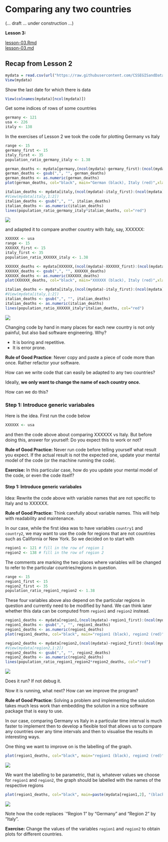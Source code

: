 
# Comparing any two countries

(… draft … under construction …)

**Lesson 3:**

[lesson-03.Rmd](lesson-03.Rmd)  
[lesson-03.md](lesson-03.md)

## Recap from Lesson 2

``` r
mydata = read.csv(url("https://raw.githubusercontent.com/CSSEGISandData/COVID-19/master/csse_covid_19_data/csse_covid_19_time_series/time_series_covid19_deaths_global.csv"))
View(mydata)
```

Show the last date for which there is data

``` r
View(colnames(mydata)[ncol(mydata)]) 
```

Get some indices of rows of some countries

``` r
germany <- 121       
usa <- 226       
italy <- 138
```

In the exercises of Lesson 2 we took the code for plotting Germany vs
Italy

``` r
range <- 15           
germany_first <- 15   
italy_first <- 35     
population_ratio_germany_italy <- 1.38

german_deaths <- mydata[germany,(ncol(mydata)-germany_first):(ncol(mydata)-germany_first+range)]
german_deaths <- gsub(",", "", german_deaths)                     
german_deaths <- as.numeric(german_deaths)                      
plot(german_deaths, col="black", main="German (black), Italy (red)",xlab="days", ylab="German dehs")   

italian_deaths <- mydata[italy,(ncol(mydata)-italy_first):(ncol(mydata)-italy_first+range)]
#View(mydata[italy,1:2])       
italian_deaths <- gsub(",", "", italian_deaths)                   
italian_deaths <- as.numeric(italian_deaths)                      
lines(population_ratio_germany_italy*italian_deaths, col="red")   
```

![](lesson-03_files/figure-gfm/unnamed-chunk-4-1.png)<!-- -->

and adapted it to compare another country with Italy, say, XXXXXX:

``` r
XXXXXX <- usa
range <- 15           
XXXXXX_first <- 15   
italy_first <- 35     
population_ratio_XXXXXX_italy <- 1.38

XXXXXX_deaths <- mydata[XXXXXX,(ncol(mydata)-XXXXXX_first):(ncol(mydata)-XXXXXX_first+range)]
XXXXXX_deaths <- gsub(",", "", XXXXXX_deaths)                     
XXXXXX_deaths <- as.numeric(XXXXXX_deaths)                      
plot(XXXXXX_deaths, col="black", main="XXXXXX (black), Italy (red)",xlab="days", ylab="XXXXXX deahs") 

italian_deaths <- mydata[italy,(ncol(mydata)-italy_first):(ncol(mydata)-italy_first+range)]
#View(mydata[italy,1:2])       
italian_deaths <- gsub(",", "", italian_deaths)                   
italian_deaths <- as.numeric(italian_deaths)                      
lines(population_ratio_XXXXXX_italy*italian_deaths, col="red")   
```

![](lesson-03_files/figure-gfm/unnamed-chunk-5-1.png)<!-- -->

Changing code by hand in many places for each new country is not only
painful, but also bad software engineering. Why?

  - It is boring and repetitive.
  - It is error prone.

**Rule of Good Practice**: Never copy and paste a piece of code more
than once. Rather refactor your software.

How can we write code that can easily be adapted to any two countries?

Ideally, **we only want to change the name of each country once.**

How can we do this?

### Step 1: Introduce generic variabales

Here is the idea. First run the code below

``` r
XXXXXX <- usa
```

and then the code above about comparing XXXXXX vs Italy. But before
doing this, answer for yourself: Do you expect this to work or not?

**Rule of Good Practice:** Never run code before telling yourself what
result you expect. If the actual result is not the expected one, update
your mental model of the code (or the machine running the code).

**Exercise:** In this particular case, how do you update your mental
model of the code, or even the code itself?

#### Step 1: Introduce generic variabales

Idea: Rewrite the code above with variable names that are not specific
to Italy and to XXXXXX.

**Rule of Good Practice:** Think carefully about variable names. This
will help with readability and maintenance.

In our case, while the first idea was to have variables `country1` and
`country2`, we may want to use the code for regions that are not
countries such as California or New York. So we decided on to start with

``` r
region1 <- 121 # fill in the row of region 1
region2 <- 138 # fill in the row of region 2
```

The comments are marking the two places where variables will be changed
to refer to the particular countries/regions in question.

``` r
range <- 15           
region1_first <- 15   
region2_first <- 35     
population_ratio_region1_region2 <- 1.38
```

These four variables above also depend on the particular regions in
question and currently need to be modified by hand. We can think later
whether this data can be computed from `region1` and `region2` instead.

``` r
region1_deaths <- mydata[region1,(ncol(mydata)-region1_first):(ncol(mydata)-region1_first+range)]
region1_deaths <- gsub(",", "", region1_deaths)                     
region1_deaths <- as.numeric(region1_deaths)                      
plot(region1_deaths, col="black", main="region1 (black), region2 (red)",xlab="days", ylab="region1 dehs")   

region2_deaths <- mydata[region2,(ncol(mydata)-region2_first):(ncol(mydata)-region2_first+range)]
#View(mydata[region2,1:2])       
region2_deaths <- gsub(",", "", region2_deaths)                   
region2_deaths <- as.numeric(region2_deaths)                      
lines(population_ratio_region1_region2*region2_deaths, col="red")   
```

![](lesson-03_files/figure-gfm/unnamed-chunk-9-1.png)<!-- -->

Does it run? If not debug it.

Now it is running, what next? How can we improve the program?

**Rule of Good Practice:** Solving a problem and implementing the
solution takes much less work than embedding the solution in a nice
software package that is easy to use.

In our case, comparing Germany vs Italy in a particular time interval is
much faster to implement then to develop a flexible tool that allows us
to compare any countries over any time intervals and then to visualise
the results in interesting ways.

One thing we want to improve on is the labelling of the graph.

``` r
plot(region1_deaths, col="black", main="region1 (black), region2 (red)",xlab="days", ylab="region1 deaths")   
```

![](lesson-03_files/figure-gfm/unnamed-chunk-10-1.png)<!-- -->

We want the labelling to be parametric, that is, whatever values we
choose for `region1` and `region2`, the graph should be labelled with
the names of the respective regions

``` r
plot(region1_deaths, col="black", main=paste(mydata[region1,2], "(black), ", mydata[region2,2],  "(red)"), xlab="days", ylab=paste(mydata[region1,2], "deaths"))   
```

![](lesson-03_files/figure-gfm/unnamed-chunk-11-1.png)<!-- -->

Note how the code replaces \`“Region 1” by “Germany” and “Region 2” by
“Italy”.

**Exercise:** Change the values of the variables `region1` and `region2`
to obtain plots for different countries.
